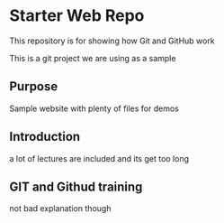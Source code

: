 # Starter Web Repo

This repository is for showing how Git and GitHub work

This is a git project we are using as a sample
## Purpose

Sample website with plenty of files for demos

## Introduction
a lot of lectures are included and its get too long

## GIT and Githud training
not bad explanation though 